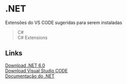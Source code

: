 # .NET

Extensões do VS CODE sugeridas para serem instaladas
> C#<br>
> C# Extensions

## Links
[Download .NET 6.0](https://dotnet.microsoft.com/en-us/download)<br>
[Download Visual Studio CODE](https://code.visualstudio.com/)<br>
[Documentação do .NET](https://docs.microsoft.com/pt-br/dotnet/)<br>
